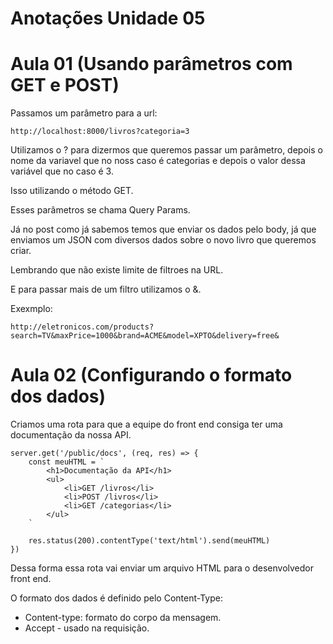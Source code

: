 # Anotações Unidade 05

# Aula 01 (Usando parâmetros com GET e POST)

Passamos um parâmetro para a url:

    http://localhost:8000/livros?categoria=3

Utilizamos o ? para dizermos que queremos passar um parâmetro, depois o nome da variavel que no noss caso é categorias e depois o valor dessa variável que no caso é 3.

Isso utilizando o método GET.

Esses parâmetros se chama Query Params.

Já no post como já sabemos temos que enviar os dados pelo body, já que enviamos um JSON com diversos dados sobre o novo livro que queremos criar.

Lembrando que não existe limite de filtroes na URL.

E para passar mais de um filtro utilizamos o &.

Exexmplo:

    http://eletronicos.com/products?search=TV&maxPrice=1000&brand=ACME&model=XPTO&delivery=free&

# Aula 02 (Configurando o formato dos dados)

Criamos uma rota para que a equipe do front end consiga ter uma documentação da nossa API.

    server.get('/public/docs', (req, res) => {
        const meuHTML = `
            <h1>Documentação da API</h1>
            <ul>
                <li>GET /livros</li>
                <li>POST /livros</li>
                <li>GET /categorias</li>
            </ul>
        `

        res.status(200).contentType('text/html').send(meuHTML)
    })

Dessa forma essa rota vai enviar um arquivo HTML para o desenvolvedor front end.

O formato dos dados é definido pelo Content-Type:

- Content-type: formato do corpo da mensagem.
- Accept - usado na requisição.


